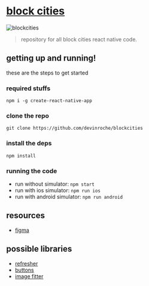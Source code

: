 # [block cities](https://www.blockcities.co/)
![blockcities](https://uploads-ssl.webflow.com/5a54eec7335a1a0001828aae/5aaaa263d12bef00512ec9c0_Header%20Buildings.png)
> repository for all block cities react native code.

## getting up and running!
these are the steps to get started

### required stuffs
```
npm i -g create-react-native-app
```
### clone the repo
```
git clone https://github.com/devinroche/blockcities
```

### install the deps
```
npm install
```

### running the code
- run without simulator: ```npm start```
- run with ios simulator: ```npm run ios```
- run with android simulator: ```npm run android```

## resources
- [figma](https://www.figma.com/file/wIHBBlzXShf2QW0ACqJyPK/BlockCities-App-Prototype?node-id=1079%3A389)

## possible libraries
- [refresher](https://github.com/syrusakbary/react-native-refresher)
- [buttons](https://github.com/jacklam718/react-native-button-component)
- [image fitter](https://github.com/huiseoul/react-native-fit-image)
